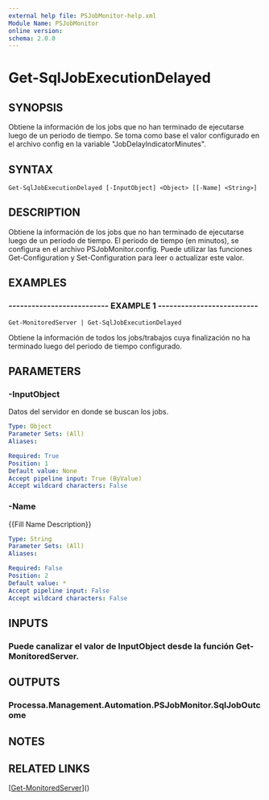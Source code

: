 ```yaml
---
external help file: PSJobMonitor-help.xml
Module Name: PSJobMonitor
online version: 
schema: 2.0.0
---
```


# Get-SqlJobExecutionDelayed

## SYNOPSIS
Obtiene la información de los jobs que no han terminado de ejecutarse luego de un periodo de tiempo.
Se toma como base el valor configurado en el archivo config
en la variable "JobDelayIndicatorMinutes".

## SYNTAX

```
Get-SqlJobExecutionDelayed [-InputObject] <Object> [[-Name] <String>]
```

## DESCRIPTION
Obtiene la información de los jobs que no han terminado de ejecutarse luego de un periodo de tiempo.
El periodo de tiempo (en minutos), se configura en el archivo PSJobMonitor.config.
Puede utilizar las funciones Get-Configuration y Set-Configuration para leer o actualizar este valor.

## EXAMPLES

### -------------------------- EXAMPLE 1 --------------------------
```
Get-MonitoredServer | Get-SqlJobExecutionDelayed
```

Obtiene la información de todos los jobs/trabajos cuya finalización no ha terminado luego del periodo de tiempo configurado.

## PARAMETERS

### -InputObject
Datos del servidor en donde se buscan los jobs.

```yaml
Type: Object
Parameter Sets: (All)
Aliases: 

Required: True
Position: 1
Default value: None
Accept pipeline input: True (ByValue)
Accept wildcard characters: False
```

### -Name
{{Fill Name Description}}

```yaml
Type: String
Parameter Sets: (All)
Aliases: 

Required: False
Position: 2
Default value: *
Accept pipeline input: False
Accept wildcard characters: False
```

## INPUTS

### Puede canalizar el valor de InputObject desde la función Get-MonitoredServer.

## OUTPUTS

### Processa.Management.Automation.PSJobMonitor.SqlJobOutcome

## NOTES

## RELATED LINKS

[[Get-MonitoredServer](Get-MonitoredServer.md)]()

